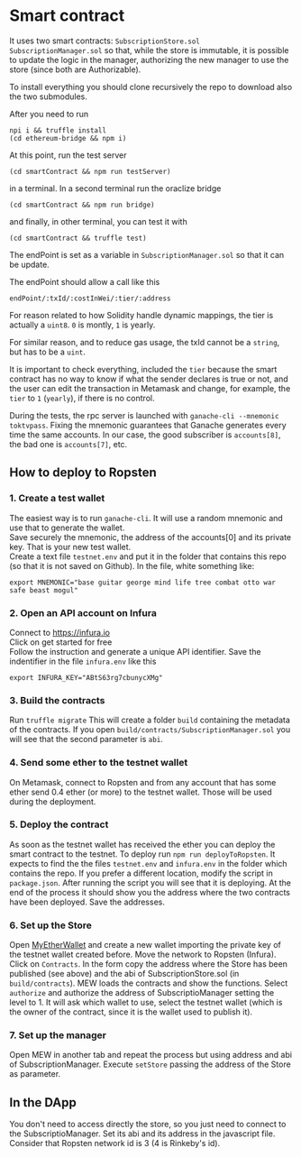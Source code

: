 # Smart contract

It uses two smart contracts:
`SubscriptionStore.sol`
`SubscriptionManager.sol`
so that, while the store is immutable, it is possible to update the logic in the manager, authorizing the new manager to use the store (since both are Authorizable).

To install everything you should clone recursively the repo to download also the two submodules.

After you need to run
```
npi i && truffle install
(cd ethereum-bridge && npm i)
```
At this point, run the test server 
```
(cd smartContract && npm run testServer)
```
in a terminal. In a second terminal run the oraclize bridge
```
(cd smartContract && npm run bridge)
```
and finally, in other terminal, you can test it with
```
(cd smartContract && truffle test)
```
The endPoint is set as a variable in `SubscriptionManager.sol` so that it can be update.

The endPoint should allow a call like this

```endPoint/:txId/:costInWei/:tier/:address```

For reason related to how Solidity handle dynamic mappings, the tier is actually a `uint8`. `0` is montly, `1` is yearly.

For similar reason, and to reduce gas usage, the txId cannot be a `string`, but has to be a `uint`.

It is important to check everything, included the `tier` because the smart contract has no way to know if what the sender declares is true or not, and the user can edit the transaction in Metamask and change, for example, the `tier` to `1` (`yearly`), if there is no control.

During the tests, the rpc server is launched with `ganache-cli --mnemonic toktvpass`. Fixing the mnemonic guarantees that Ganache generates every time the same accounts. In our case, the good subscriber is `accounts[8]`, the bad one is `accounts[7]`, etc.

## How to deploy to Ropsten

### 1. Create a test wallet

The easiest way is to run `ganache-cli`. It will use a random mnemonic and use that to generate the wallet.   
Save securely the mnemonic, the address of the accounts[0] and its private key. That is your new test wallet.  
Create a text file `testnet.env` and put it in the folder that contains this repo (so that it is not saved on Github).
In the file, white something like:

```text
export MNEMONIC="base guitar george mind life tree combat otto war safe beast mogul"
```

### 2. Open an API account on Infura

Connect to https://infura.io  
Click on get started for free  
Follow the instruction and generate a unique API identifier. Save the indentifier in the file `infura.env` like this

```
export INFURA_KEY="ABtS63rg7cbunycXMg"
```

### 3. Build the contracts

Run `truffle migrate`
This will create a folder `build` containing the metadata of the contracts.
If you open `build/contracts/SubscriptionManager.sol` you will see that the second parameter is `abi`.

### 4. Send some ether to the testnet wallet

On Metamask, connect to Ropsten and from any account that has some ether send 0.4 ether (or more) to the testnet wallet. Those will be used during the deployment.

### 5. Deploy the contract

As soon as the testnet wallet has received the ether you can deploy the smart contract to the testnet.
To deploy run `npm run deployToRopsten`. It expects to find the the files `testnet.env` and `infura.env` in the folder which contains the repo. If you prefer a different location, modify the script in `package.json`.
After running the script you will see that it is deploying. At the end of the process it should show you the address where the two contracts have been deployed. Save the addresses.

### 6. Set up the Store

Open [MyEtherWallet](https://myetherwallet.com) and create a new wallet importing the private key of the testnet wallet created before.
Move the network to Ropsten (Infura).
Click on `Contracts`. In the form copy the address where the Store has been published (see above) and the abi of SubscriptionStore.sol (in `build/contracts`).
MEW loads the contracts and show the functions. Select `authorize` and authorize the address of SubscriptioManager setting the level to 1. It will ask which wallet to use, select the testnet wallet (which is the owner of the contract, since it is the wallet used to publish it).

### 7. Set up the manager

Open MEW in another tab and repeat the process but using address and abi of SubscriptionManager.
Execute `setStore` passing the address of the Store as parameter.

## In the DApp

You don't need to access directly the store, so you just need to connect to the SubscriptioManager. Set its abi and its address in the javascript file. Consider that Ropsten network id is 3 (4 is Rinkeby's id).
